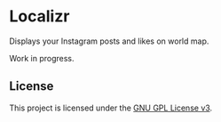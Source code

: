 # Localizr

Displays your Instagram posts and likes on world map.

Work in progress.


## License

This project is licensed under the [GNU GPL License v3](https://www.gnu.org/licenses/gpl-3.0.en.html).
